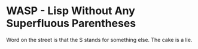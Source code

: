 # WASP - Lisp Without Any Superfluous Parentheses

Word on the street is that the S stands for something else. The cake is a lie.
